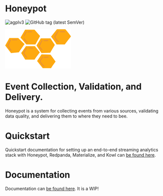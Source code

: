# Honeypot

![agplv3](https://img.shields.io/badge/license-AGPLv3-brightgreen)
![GitHub tag (latest SemVer)](https://img.shields.io/github/v/tag/silverton-io/honeypot)

![honey](website/static/img/honeycomb.svg)

# Event Collection, Validation, and Delivery.

Honeypot is a system for collecting events from various sources, validating data quality, and delivering them to where they need to bee.


# Quickstart

Quickstart documentation for setting up an end-to-end streaming analytics stack with Honeypot, Redpanda, Materialize, and Kowl can [be found here](https://honeypot.silverton.io/examples/quickstart).


# Documentation

Documentation can [be found here](https://honeypot.silverton.io/). It is a WIP!
